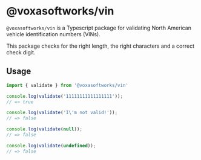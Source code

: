 # @voxasoftworks/vin

`@voxasoftworks/vin` is a Typescript package for validating North American vehicle identification numbers (VINs).

This package checks for the right length, the right characters and a correct check digit.

## Usage

```js
import { validate } from '@voxasoftworks/vin'

console.log(validate('11111111111111111'));
// => true

console.log(validate('I\'m not valid!'));
// => false

console.log(validate(null));
// => false

console.log(validate(undefined));
// => false
```
